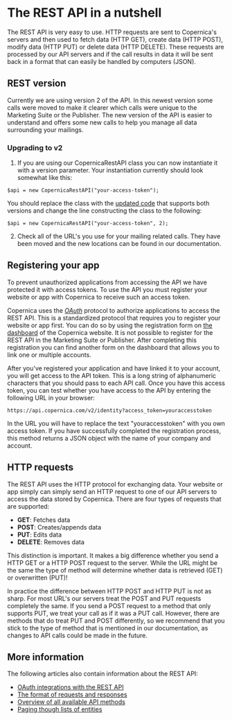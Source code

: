 # The REST API in a nutshell

The REST API is very easy to use. HTTP requests are sent to Copernica's 
servers and then used to fetch data (HTTP GET), create data (HTTP POST), 
modify data (HTTP PUT) or delete data (HTTP DELETE). These requests are 
processed by our API servers and if the call results in data it will be sent 
back in a format that can easily be handled by computers (JSON).

## REST version

Currently we are using version 2 of the API. In this newest version some calls 
were moved to make it clearer which calls were unique to the Marketing Suite 
or the Publisher. The new version of the API is easier to understand and 
offers some new calls to help you manage all data surrounding your mailings.

### Upgrading to v2

1. If you are using our CopernicaRestAPI class you can now instantiate it 
with a version parameter. Your instantiation currently should look somewhat like this:

`$api = new CopernicaRestAPI("your-access-token");`

You should replace the class with the [updated code](./rest-php) that 
supports both versions and change the line constructing the class to the 
following:

`$api = new CopernicaRestAPI("your-access-token", 2);`

2. Check all of the URL's you use for your mailing related calls. They have 
been moved and the new locations can be found in our documentation.

## Registering your app

To prevent unauthorized applications from accessing the API we have protected 
it with access tokens. To use the API you must register your website or 
app with Copernica to receive such an access token.

Copernica uses the [*OAuth*](./rest-oauth.md) protocol to authorize applications
to access the REST API. This is a standardized protocol that requires you 
to register your website or app first. You can do so by using the registration 
form on [the dashboard](/en/api) of the Copernica website. It is not 
possible to register for the REST API in the Marketing Suite or Publisher. 
After completing this registration you can find another form on the 
dashboard that allows you to link one or multiple accounts.

After you've registered your application and have linked it to your account,
you will get access to the API token. This is a long string of alphanumeric 
characters that you should pass to each API call. Once you have this access
token, you can test whether you have access to the API by entering the following
URL in your browser:

`https://api.copernica.com/v2/identity?access_token=youraccesstoken`

In the URL you will have to replace the text "youraccesstoken" with you own 
access token. If you have successfully completed the registration process, 
this method returns a JSON object with the name of your company and account.

## HTTP requests

The REST API uses the HTTP protocol for exchanging data. Your website or app
simply can simply send an HTTP request to one of our API servers to access 
the data stored by Copernica. There are four types of requests that are supported:

* **GET**: Fetches data
* **POST**: Creates/appends data
* **PUT**: Edits data
* **DELETE**: Removes data

This distinction is important. It makes a big difference whether you send a 
HTTP GET or a HTTP POST request to the server. While the URL might be 
the same the type of method will determine whether data is retrieved (GET) 
or overwritten (PUT)!

In practice the difference between HTTP POST and HTTP PUT is not as sharp.
For most URL's our servers treat the POST and PUT requests
completely the same. If you send a POST request to a method that only supports
PUT, we treat your call as if it was a PUT call. However, there are methods
that do treat PUT and POST differently, so we recommend that you stick 
to the type of method that is mentioned in our documentation, as changes 
to API calls could be made in the future.

## More information

The following articles also contain information about the REST API:

* [OAuth integrations with the REST API](./rest-oauth.md)
* [The format of requests and responses](./rest-requests.md)
* [Overview of all available API methods](./rest-api.md)
* [Paging though lists of entities](./rest-paging.md)
